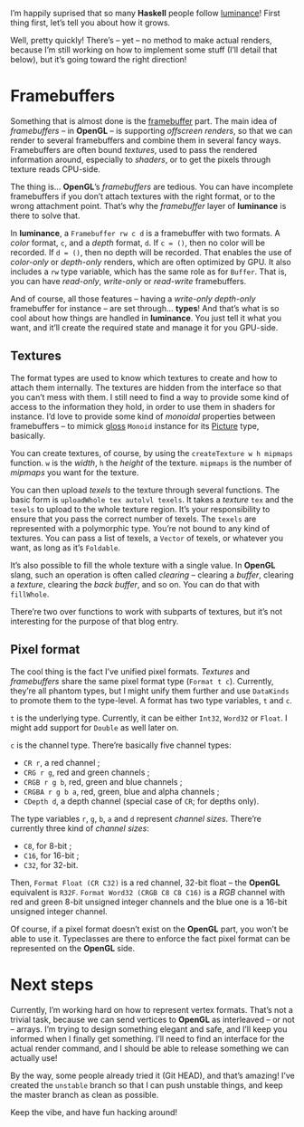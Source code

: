 I’m happily suprised that so many **Haskell** people follow
[luminance](https://github.com/phaazon/luminance)! First thing first, let’s tell
you about how it grows.

Well, pretty quickly! There’s – yet – no method to make actual renders, because
I’m still working on how to implement some stuff (I’ll detail that below), but
it’s going toward the right direction!

# Framebuffers

Something that is almost done is the
[framebuffer](https://www.opengl.org/wiki/Framebuffer_Object) part. The main
idea of *framebuffers* – in **OpenGL** – is supporting *offscreen renders*, so
that we can render to several framebuffers and combine them in several fancy
ways. Framebuffers are often bound *textures*, used to pass the rendered
information around, especially to *shaders*, or to get the pixels through
texture reads CPU-side.

The thing is… **OpenGL**’s *framebuffers* are tedious. You can have incomplete
framebuffers if you don’t attach textures with the right format, or to the wrong
attachment point. That’s why the *framebuffer* layer of **luminance** is there
to solve that.

In **luminance**, a `Framebuffer rw c d` is a framebuffer with two formats. A
*color* format, `c`, and a *depth* format, `d`. If `c = ()`, then no color will
be recorded. If `d = ()`, then no depth will be recorded. That enables the use
of *color-only* or *depth-only* renders, which are often optimized by GPU. It
also includes a `rw` type variable, which has the same role as for `Buffer`.
That is, you can have *read-only*, *write-only* or *read-write* framebuffers.

And of course, all those features – having a *write-only* *depth-only*
framebuffer for instance – are set through… **types**! And that’s what is so
cool about how things are handled in **luminance**. You just tell it what you
want, and it’ll create the required state and manage it for you GPU-side.

## Textures

The format types are used to know which textures to create and how to attach
them internally. The textures are hidden from the interface so that you can’t
mess with them. I still need to find a way to provide some kind of access to the
information they hold, in order to use them in shaders for instance. I’d love to
provide some kind of *monoidal* properties between framebuffers – to mimick
[gloss](https://hackage.haskell.org/package/gloss) `Monoid` instance for its
[Picture](https://hackage.haskell.org/package/gloss-1.9.2.1/docs/Graphics-Gloss-Data-Picture.html#t:Picture)
type, basically.

You can create textures, of course, by using the `createTexture w h mipmaps`
function.  `w` is the *width*, `h` the *height* of the texture. `mipmaps` is the
number of *mipmaps* you want for the texture.

You can then upload *texels* to the texture through several functions. The
basic form is `uploadWhole tex autolvl texels`. It takes a *texture* `tex` and
the `texels` to upload to the whole texture region. It’s your responsibility to
ensure that you pass the correct number of texels. The `texels` are represented
with a polymorphic type. You’re not bound to any kind of textures. You can pass
a list of texels, a `Vector` of texels, or whatever you want, as long as it’s
`Foldable`.

It’s also possible to fill the whole texture with a single value. In **OpenGL**
slang, such an operation is often called *clearing* – clearing a *buffer*,
clearing a *texture*, clearing the *back buffer*, and so on. You can do that
with `fillWhole`.

There’re two over functions to work with subparts of textures, but it’s not
interesting for the purpose of that blog entry.

## Pixel format

The cool thing is the fact I’ve unified pixel formats. *Textures* and
*framebuffers* share the same pixel format type (`Format t c`). Currently,
they’re all phantom types, but I might unify them further and use `DataKinds` to
promote them to the type-level. A format has two type variables, `t` and `c`.

`t` is the underlying type. Currently, it can be either `Int32`, `Word32` or
`Float`. I might add support for `Double` as well later on.

`c` is the channel type. There’re basically five channel types:

- `CR r`, a red channel ;
- `CRG r g`, red and green channels ;
- `CRGB r g b`, red, green and blue channels ;
- `CRGBA r g b a`, red, green, blue and alpha channels ;
- `CDepth d`, a depth channel (special case of `CR`; for depths only).

The type variables `r`, `g`, `b`, `a` and `d` represent *channel sizes*.
There’re currently three kind of *channel sizes*:

- `C8`, for 8-bit ;
- `C16`, for 16-bit ;
- `C32`, for 32-bit.

Then, `Format Float (CR C32)` is a red channel, 32-bit float – the **OpenGL**
equivalent is `R32F`. `Format Word32 (CRGB C8 C8 C16)` is a *RGB* channel with
red and green 8-bit unsigned integer channels and the blue one is a 16-bit
unsigned integer channel.

Of course, if a pixel format doesn’t exist on the **OpenGL** part, you won’t be
able to use it. Typeclasses are there to enforce the fact pixel format can be
represented on the **OpenGL** side.

# Next steps

Currently, I’m working hard on how to represent vertex formats. That’s not a
trivial task, because we can send vertices to **OpenGL** as
interleaved – or not – arrays. I’m trying to design something elegant and safe,
and I’ll keep you informed when I finally get something. I’ll need to find an
interface for the actual render command, and I should be able to release
something we can actually use!

By the way, some people already tried it (Git HEAD), and that’s amazing! I’ve
created the `unstable` branch so that I can push unstable things, and keep the
master branch as clean as possible.

Keep the vibe, and have fun hacking around!
